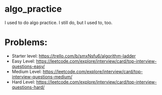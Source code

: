 # algo_practice
I used to do algo practice. I still do, but I used to, too.

# Problems:
- Starter level: https://trello.com/b/smxNsfu6/algorithm-ladder
- Easy Level: https://leetcode.com/explore/interview/card/top-interview-questions-easy/
- Medium Level: https://leetcode.com/explore/interview/card/top-interview-questions-medium/
- Hard Level: https://leetcode.com/explore/interview/card/top-interview-questions-hard/

